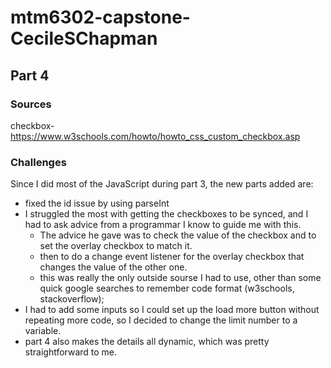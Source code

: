 # mtm6302-capstone-CecileSChapman

## Part 4

### Sources

checkbox- https://www.w3schools.com/howto/howto_css_custom_checkbox.asp

### Challenges

Since I did most of the JavaScript during part 3, the new parts added are:

- fixed the id issue by using parseInt
- I struggled the most with getting the checkboxes to be synced, and I had to ask advice from a programmar I know to guide me with this.
    - The advice he gave was to check the value of the checkbox and to set the overlay checkbox to match it. 
    - then to do a change event listener for the overlay checkbox that changes the value of the other one.
    - this was really the only outside sourse I had to use, other than some quick google searches to remember code format (w3schools, stackoverflow);
- I had to add some inputs so I could set up the load more button without repeating more code, so I decided to change the limit number to a variable.
- part 4 also makes the details all dynamic, which was pretty straightforward to me.

